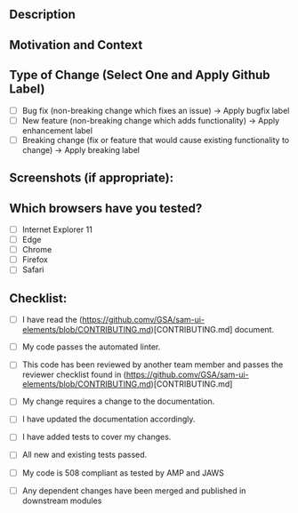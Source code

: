 <!--- Provide a brief but meaningful summary of your changes in the Title -->
<!-- The title will be used to automatically generate release notes through gren -->
<!-- 1. Include the JIRA ticket number in the title (e.g. IAE-500) -->
<!-- 2. Start the title with a verb (e.g. Change header styles) -->
<!-- 3. Use the imperative mood in the title (e.g. Fix, not Fixed or Fixes header styles) -->
<!-- 4. Use labels wisely and assign one label per issue. gren has the option to ignore issues that have one of the specified labels. -->

## Description
<!--- Describe your changes in detail -->

## Motivation and Context
<!-- If there is no existing JIRA ticket or Github issue, please provide why this change is required and what problem it solves -->
<!--- Otherwise, link to the ticket or issue here. -->

## Type of Change (Select One and Apply Github Label)
<!--- What types of changes does your code introduce? Put an `x` in all the boxes that apply: -->
- [ ] Bug fix (non-breaking change which fixes an issue) -> Apply bugfix label
- [ ] New feature (non-breaking change which adds functionality) -> Apply enhancement label
- [ ] Breaking change (fix or feature that would cause existing functionality to change) -> Apply breaking label

## Screenshots (if appropriate):

## Which browsers have you tested?
- [ ] Internet Explorer 11
- [ ] Edge
- [ ] Chrome
- [ ] Firefox
- [ ] Safari

## Checklist:
<!--- Go over all the following points, and put an `x` in all the boxes that apply. -->
<!--- If you're unsure about any of these, don't hesitate to ask. We're here to help! -->
- [ ] I have read the (https://github.comv/GSA/sam-ui-elements/blob/CONTRIBUTING.md)[CONTRIBUTING.md] document.
- [ ] My code passes the automated linter.
- [ ] This code has been reviewed by another team member and passes the reviewer checklist found in (https://github.comv/GSA/sam-ui-elements/blob/CONTRIBUTING.md)[CONTRIBUTING.md]
- [ ] My change requires a change to the documentation.
- [ ] I have updated the documentation accordingly.
- [ ] I have added tests to cover my changes.
- [ ] All new and existing tests passed.
- [ ] My code is 508 compliant as tested by AMP and JAWS
- [ ] Any dependent changes have been merged and published in downstream modules

